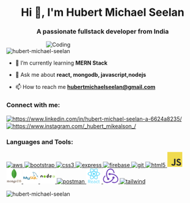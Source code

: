 
<h1 align="center">Hi 👋, I'm Hubert Michael Seelan</h1>
<h3 align="center">A passionate fullstack developer from India</h3>
<img align="right" alt="Coding" width="400" src="https://static-00.iconduck.com/assets.00/web-developer-illustration-1004x1024-wcqgbag3.png" />

<p align="left"> <img src="https://komarev.com/ghpvc/?username=hubert-michael-seelan&label=Profile%20views&color=0e75b6&style=flat" alt="hubert-michael-seelan" /> </p>

- 🌱 I’m currently learning **MERN Stack**

- 💬 Ask me about **react, mongodb, javascript,nodejs**

- 📫 How to reach me **hubertmichaelseelan@gmail.com**

<h3 align="left">Connect with me:</h3>
<p align="left">
<a href="https://www.linkedin.com/in/hubert-michael-seelan-a-6624a8235/" target="blank"><img align="center" src="https://cdn1.iconfinder.com/data/icons/logotypes/32/circle-linkedin-512.png" alt="https://www.linkedin.com/in/hubert-michael-seelan-a-6624a8235/" height="30" width="40" /></a>
<a href="https://www.instagram.com/_hubert_mikealson_/" target="blank"><img align="center" src="https://encrypted-tbn0.gstatic.com/images?q=tbn:ANd9GcSLUsl65_WOLXQs10CqzUg2y1cZ-SUbr7uEurKbYdvwEA&s" alt="https://www.instagram.com/_hubert_mikealson_/" height="30" width="40" /></a>
</p>

<h3 align="left">Languages and Tools:</h3>
<p align="left"> <a href="https://aws.amazon.com" target="_blank" rel="noreferrer"> <img src="https://upload.wikimedia.org/wikipedia/commons/thumb/5/5c/AWS_Simple_Icons_AWS_Cloud.svg/1024px-AWS_Simple_Icons_AWS_Cloud.svg.png" alt="aws" width="40" height="40"/> </a> <a href="https://getbootstrap.com" target="_blank" rel="noreferrer"> <img src="https://cdn-icons-png.flaticon.com/512/5968/5968672.png" alt="bootstrap" width="40" height="40"/> </a> <a href="https://www.w3schools.com/css/" target="_blank" rel="noreferrer"> <img src="https://cdn-icons-png.flaticon.com/512/732/732190.png" alt="css3" width="40" height="40"/> </a> <a href="https://expressjs.com" target="_blank" rel="noreferrer"> <img src="https://ajeetchaulagain.com/static/7cb4af597964b0911fe71cb2f8148d64/87351/express-js.png" alt="express" width="40" height="40"/> </a> <a href="https://firebase.google.com/" target="_blank" rel="noreferrer"> <img src="https://cdn4.iconfinder.com/data/icons/google-i-o-2016/512/google_firebase-2-512.png" alt="firebase" width="40" height="40"/> </a> <a href="https://git-scm.com/" target="_blank" rel="noreferrer"> <img src="https://www.vectorlogo.zone/logos/git-scm/git-scm-icon.svg" alt="git" width="40" height="40"/> </a> </a> <a href="https://www.w3.org/html/" target="_blank" rel="noreferrer"> <img src="https://cdn-icons-png.flaticon.com/512/919/919827.png" alt="html5" width="40" height="40"/> </a> <a href="https://developer.mozilla.org/en-US/docs/Web/JavaScript" target="_blank" rel="noreferrer"> <img src="https://raw.githubusercontent.com/devicons/devicon/master/icons/javascript/javascript-original.svg" alt="javascript" width="40" height="40"/> </a> <a href="https://www.mongodb.com/" target="_blank" rel="noreferrer"> <img src="https://raw.githubusercontent.com/devicons/devicon/master/icons/mongodb/mongodb-original-wordmark.svg" alt="mongodb" width="40" height="40"/> </a> <a href="https://www.mysql.com/" target="_blank" rel="noreferrer"> <img src="https://raw.githubusercontent.com/devicons/devicon/master/icons/mysql/mysql-original-wordmark.svg" alt="mysql" width="40" height="40"/> </a> <a href="https://nodejs.org" target="_blank" rel="noreferrer"> <img src="https://raw.githubusercontent.com/devicons/devicon/master/icons/nodejs/nodejs-original-wordmark.svg" alt="nodejs" width="40" height="40"/> </a> <a href="https://postman.com" target="_blank" rel="noreferrer"> <img src="https://www.vectorlogo.zone/logos/getpostman/getpostman-icon.svg" alt="postman" width="40" height="40"/> </a> <a href="https://reactjs.org/" target="_blank" rel="noreferrer"> <img src="https://raw.githubusercontent.com/devicons/devicon/master/icons/react/react-original-wordmark.svg" alt="react" width="40" height="40"/> </a> <a href="https://redux.js.org" target="_blank" rel="noreferrer"> <img src="https://raw.githubusercontent.com/devicons/devicon/master/icons/redux/redux-original.svg" alt="redux" width="40" height="40"/> </a> <a href="https://tailwindcss.com/" target="_blank" rel="noreferrer"> <img src="https://www.vectorlogo.zone/logos/tailwindcss/tailwindcss-icon.svg" alt="tailwind" width="40" height="40"/> </a> </p>

<p><img align="center" src="https://github-readme-stats.vercel.app/api/top-langs?username=hubert-michael-seelan&show_icons=true&locale=en&layout=compact" alt="hubert-michael-seelan" /></p>
